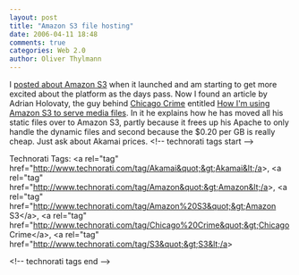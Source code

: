 ```yaml
---
layout: post
title: "Amazon S3 file hosting"
date: 2006-04-11 18:48
comments: true
categories: Web 2.0
author: Oliver Thylmann
---
```






I [posted about Amazon S3](http://blog.thylmann.net/2006/03/amazon_changes_.html) when it launched and am starting to get more excited about the platform as the days pass. Now I found an article by Adrian Holovaty, the guy behind [Chicago Crime](http://chicagocrime.org/) entitled [How I'm using Amazon S3 to serve media files](http://www.holovaty.com/blog/archive/2006/04/07/0927). In it he explains how he has moved all his static files over to Amazon S3, partly because it frees up his Apache to only handle the dynamic files and second because the $0.20 per GB is really cheap. Just ask about Akamai prices.
&lt;!-- technorati tags start --&gt;

Technorati Tags: &lt;a rel=&quot;tag&quot; href=&quot;http://www.technorati.com/tag/Akamai&quot;&gt;Akamai&lt;/a&gt;, &lt;a rel=&quot;tag&quot; href=&quot;http://www.technorati.com/tag/Amazon&quot;&gt;Amazon&lt;/a&gt;, &lt;a rel=&quot;tag&quot; href=&quot;http://www.technorati.com/tag/Amazon%20S3&quot;&gt;Amazon S3&lt;/a&gt;, &lt;a rel=&quot;tag&quot; href=&quot;http://www.technorati.com/tag/Chicago%20Crime&quot;&gt;Chicago Crime&lt;/a&gt;, &lt;a rel=&quot;tag&quot; href=&quot;http://www.technorati.com/tag/S3&quot;&gt;S3&lt;/a&gt;

&lt;!-- technorati tags end --&gt;

